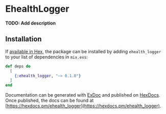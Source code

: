 # EhealthLogger

**TODO: Add description**

## Installation

If [available in Hex](https://hex.pm/docs/publish), the package can be installed
by adding `ehealth_logger` to your list of dependencies in `mix.exs`:

```elixir
def deps do
  [
    {:ehealth_logger, "~> 0.1.0"}
  ]
end
```

Documentation can be generated with [ExDoc](https://github.com/elixir-lang/ex_doc)
and published on [HexDocs](https://hexdocs.pm). Once published, the docs can
be found at [https://hexdocs.pm/ehealth_logger](https://hexdocs.pm/ehealth_logger).


